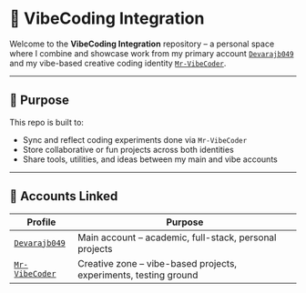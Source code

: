 # 🔗 VibeCoding Integration

Welcome to the **VibeCoding Integration** repository – a personal space where I combine and showcase work from my primary account [`Devarajb049`](https://github.com/Devarajb049) and my vibe-based creative coding identity [`Mr-VibeCoder`](https://github.com/Mr-VibeCoder).

---

## 🎯 Purpose

This repo is built to:
- Sync and reflect coding experiments done via `Mr-VibeCoder`
- Store collaborative or fun projects across both identities
- Share tools, utilities, and ideas between my main and vibe accounts

---

## 👤 Accounts Linked

| Profile | Purpose |
|--------|---------|
| [`Devarajb049`](https://github.com/Devarajb049) | Main account – academic, full-stack, personal projects |
| [`Mr-VibeCoder`](https://github.com/Mr-VibeCoder) | Creative zone – vibe-based projects, experiments, testing ground |
